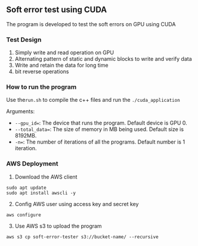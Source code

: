 ## Soft error test using CUDA

The program is developed to test the soft errors on GPU using CUDA

### Test Design
1. Simply write and read operation on GPU
2. Alternating pattern of static and dynamic blocks to write and verify data
3. Write and retain the data for long time
4. bit reverse operations

### How to run the program
Use the`run.sh` to compile the c++ files and run the `./cuda_application`

Arguments:
- `--gpu_id=`: The device that runs the program. Default device is GPU 0.
- `--total_data=`: The size of memory in MB being used. Default size is 8192MB.
- `-n=`: The number of iterations of all the programs. Default number is 1 iteration.

### AWS Deployment
1. Download the AWS client
```
sudo apt update
sudo apt install awscli -y
```
2. Config AWS user using access key and secret key
```
aws configure
```
3. Use AWS s3 to upload the program
```
aws s3 cp soft-error-tester s3://bucket-name/ --recursive
```

